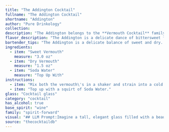 ```yaml
---
title: "The Addington Cocktail"
fullname: "The Addington Cocktail"
shortname: "Addington"
author: "Pure Drinkology"
collection:
description: "The Addington belongs to the **Vermouth Cocktail** family, a classic style featuring vermouth as the base spirit. Though its exact origin is murky, it likely arose in the early 20th century as a dry, refreshing alternative to the more complex vermouth cocktails of the Victorian era. "
flavor_description: "The Addington is a delicate dance of bittersweet flavors. The sweet vermouth brings notes of caramel and spice, while the dry vermouth contributes a herbal dryness and subtle bitterness. The soda water adds a refreshing effervescence and lightness, creating a balanced and subtly complex cocktail that's both approachable and intriguing. "
bartender_tips: "The Addington is a delicate balance of sweet and dry.  Chill your vermouths thoroughly before mixing.  Use a good quality soda water for a crisp finish.  Don't over-ice, let the vermouths shine.  A subtle touch of orange bitters can add complexity.  Serve in a chilled coupe for an elegant presentation. "
ingredients:
  - item: "Sweet Vermouth"
    measure: "3.0 oz"
  - item: "Dry Vermouth"
    measure: "1.5 oz"
  - item: "Soda Water"
    measure: "Top Up With"
instructions:
  - item: "Mix both the vermouth\'s in a shaker and strain into a cold glass."
  - item: "Top up with a squirt of Soda Water."
glass: "Cocktail glass"
category: "cocktail"
has_alcohol: true
base_spirit: "wine"
family: "spirit-forward"
visual: "## LLM Prompt:Imagine a tall, elegant glass filled with a beautiful blend of colors. The base is a deep, amber hue, reminiscent of aged oak, from the sweet vermouth. It's layered with a paler, straw-like shade of the dry vermouth, creating a subtle gradient. Finally, the soda water adds a light, effervescent touch, creating delicate bubbles that rise to the surface, resembling tiny, shimmering stars. The overall effect is a harmonious symphony of colors, hinting at the complex and refreshing flavors waiting to be enjoyed. **Bonus:** Can you also describe the *texture* of the drink, focusing on how the soda water interacts with the vermouths? "
source: "thecocktaildb"
---
```


